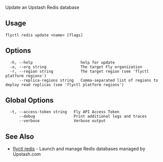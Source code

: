 Update an Upstash Redis database

## Usage
~~~
flyctl redis update <name> [flags]
~~~

## Options

~~~
  -h, --help                     help for update
  -o, --org string               The target Fly organization
  -r, --region string            The target region (see 'flyctl platform regions')
      --replica-regions string   Comma-separated list of regions to deploy read replicas (see 'flyctl platform regions')
~~~

## Global Options

~~~
  -t, --access-token string   Fly API Access Token
      --debug                 Print additional logs and traces
      --verbose               Verbose output
~~~

## See Also

* [flyctl redis](/docs/flyctl/redis/)	 - Launch and manage Redis databases managed by Upstash.com

